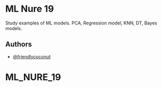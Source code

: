 
# ML Nure 19

Study examples of ML models.
PCA, Regression model, KNN, DT, Bayes models.


## Authors

- [@friendlycoconut](https://www.github.com/friendlycoconut)

# ML_NURE_19
